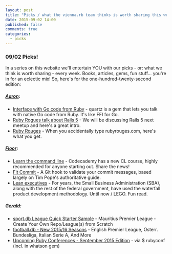 ```yaml
---
layout: post
title: "Picks / what the vienna.rb team thinks is worth sharing this week"
date: 2015-09-02 14:00
published: false
comments: true
categories:
  - picks
---
```


### 09/02 Picks!

In a series on this website we'll entertain YOU with our picks - or: what we think is worth sharing - every week.
Books, articles, gems, fun stuff... you're in for an eclectic mix! So, here's for the one-hundred-twenty-second edition:

##### [Aaron][5]:
- [Interface with Go code from Ruby][6] - quartz is a gem that lets you talk with native Go code from Ruby. It's like FFI for Go.
- [Ruby Rogues talk about Rails 5][7] - We will be discussing Rails 5 next meetup and here's a great intro.
- [Ruby Rouges][8] - When you accidentally type rubyrouges.com, here's what you get.


##### [Floor][9]:
- [Learn the command line][10] - Codecademy has a new CL course, highly recommended for anyone starting out. Share the news!
- [Fit Commit][11] - A Git hook to validate your commit messages, based largely on Tim Pope's authoritative guide.
- [Lean executives][12] - For years, the Small Business Administration (SBA), along with the rest of the federal government, have used the waterfall product development methodology. Until now / LEGO. Fun read.

##### [Gerald](https://twitter.com/viennahtml):
- [sport.db League Quick Starter Sample](https://github.com/sportkit/mu-mauritius) - Mauritius Premier League - Create Your Own Repo/League(s) from Scratch
- [football.db - New 2015/16 Seasons](http://openfootball.github.io/2015/08/25/new-season-english-premier-league.html) -  English Premier League, Österr. Bundesliga, Italian Serie A, And More
- [Upcoming Ruby Conferences - September 2015 Edition](https://www.reddit.com/r/ruby/comments/3j70do/upcoming_ruby_conferences_september_2015_edition/) - via $ rubyconf (incl. in whatson gem)


[5]: http://www.twitter.com/mraaroncruz
[6]: https://github.com/DavidHuie/quartz
[7]: https://devchat.tv/ruby-rogues/222-rr-rails-5-with-sean-griffin
[8]: http://rubyrouges.com/
[9]: http://www.twitter.com/floordrees
[10]: https://www.codecademy.com/courses/learn-the-command-line
[11]: https://github.com/m1foley/fit-commit
[12]: https://18f.gsa.gov/2015/08/31/how-playing-with-legos-taught-executives-agile/
